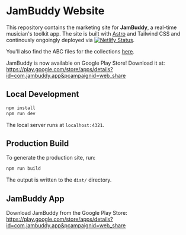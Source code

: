 # JamBuddy Website 

This repository contains the marketing site for **JamBuddy**, a real-time musician's toolkit app. The site is built with [Astro](https://astro.build/) and Tailwind CSS and continously ongoingly deployed via [![Netlify Status](https://api.netlify.com/api/v1/badges/4b01b8f9-4f8e-4345-a9b0-5f56e9afd08d/deploy-status)](https://app.netlify.com/projects/jambuddy/deploys).

You'll also find the ABC files for the collections [here](https://github.com/stewing-co/jambuddy-live-website/tree/main/public/collections/).

JamBuddy is now available on Google Play Store! Download it at: <https://play.google.com/store/apps/details?id=com.jambuddy.app&pcampaignid=web_share>

## Local Development

```bash
npm install
npm run dev
```

The local server runs at `localhost:4321`.

## Production Build

To generate the production site, run:

```bash
npm run build
```

The output is written to the `dist/` directory.

## JamBuddy App

Download JamBuddy from the Google Play Store:
<https://play.google.com/store/apps/details?id=com.jambuddy.app&pcampaignid=web_share>
